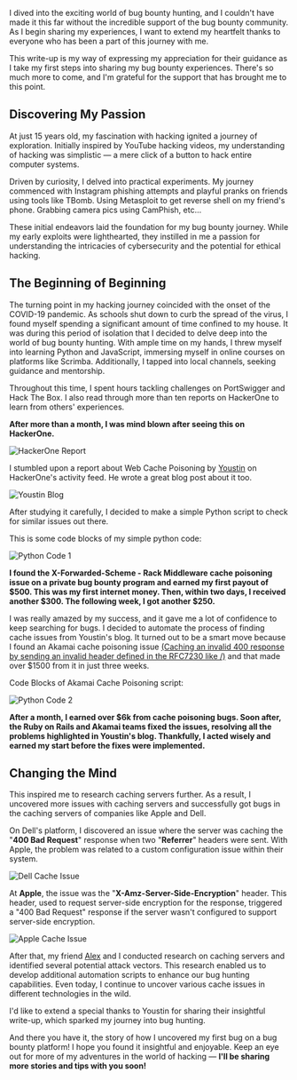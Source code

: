 I dived into the exciting world of bug bounty hunting, and I couldn't have made it this far without the incredible support of the bug bounty community. As I begin sharing my experiences, I want to extend my heartfelt thanks to everyone who has been a part of this journey with me.

This write-up is my way of expressing my appreciation for their guidance as I take my first steps into sharing my bug bounty experiences. There's so much more to come, and I'm grateful for the support that has brought me to this point.


## Discovering My Passion

At just 15 years old, my fascination with hacking ignited a journey of exploration. Initially inspired by YouTube hacking videos, my understanding of hacking was simplistic — a mere click of a button to hack entire computer systems.

Driven by curiosity, I delved into practical experiments. My journey commenced with Instagram phishing attempts and playful pranks on friends using tools like TBomb. Using Metasploit to get reverse shell on my friend's phone. Grabbing camera pics using CamPhish, etc…

These initial endeavors laid the foundation for my bug bounty journey. While my early exploits were lighthearted, they instilled in me a passion for understanding the intricacies of cybersecurity and the potential for ethical hacking.

## The Beginning of Beginning

The turning point in my hacking journey coincided with the onset of the COVID-19 pandemic. As schools shut down to curb the spread of the virus, I found myself spending a significant amount of time confined to my house. It was during this period of isolation that I decided to delve deep into the world of bug bounty hunting. With ample time on my hands, I threw myself into learning Python and JavaScript, immersing myself in online courses on platforms like Scrimba. Additionally, I tapped into local channels, seeking guidance and mentorship.

Throughout this time, I spent hours tackling challenges on PortSwigger and Hack The Box. I also read through more than ten reports on HackerOne to learn from others' experiences.

**After more than a month, I was mind blown after seeing this on HackerOne.**

![HackerOne Report](/images/hackerone-report.png)

I stumbled upon a report about Web Cache Poisoning by [Youstin](https://youst.in/) on HackerOne's activity feed. He wrote a great blog post about it too.

![Youstin Blog](/images/youstin-blog.png)

After studying it carefully, I decided to make a simple Python script to check for similar issues out there.

This is some code blocks of my simple python code:

![Python Code 1](/images/python-code-1.png)

**I found the X-Forwarded-Scheme - Rack Middleware cache poisoning issue on a private bug bounty program and earned my first payout of $500. This was my first internet money. Then, within two days, I received another $300. The following week, I got another $250.**

I was really amazed by my success, and it gave me a lot of confidence to keep searching for bugs. I decided to automate the process of finding cache issues from Youstin's blog. It turned out to be a smart move because I found an Akamai cache poisoning issue [(Caching an invalid 400 response by sending an invalid header defined in the RFC7230 like /)](https://youst.in/posts/cache-poisoning-at-scale/) and that made over $1500 from it in just three weeks.

Code Blocks of Akamai Cache Poisoning script:

![Python Code 2](/images/python-code-2.png)

**After a month, I earned over $6k from cache poisoning bugs. Soon after, the Ruby on Rails and Akamai teams fixed the issues, resolving all the problems highlighted in Youstin's blog. Thankfully, I acted wisely and earned my start before the fixes were implemented.**

## Changing the Mind

This inspired me to research caching servers further. As a result, I uncovered more issues with caching servers and successfully got bugs in the caching servers of companies like Apple and Dell.

On Dell's platform, I discovered an issue where the server was caching the "**400 Bad Request**" response when two "**Referrer**" headers were sent. With Apple, the problem was related to a custom configuration issue within their system.

![Dell Cache Issue](/images/dell-cache-issue.png)

At **Apple**, the issue was the "**X-Amz-Server-Side-Encryption**" header. This header, used to request server-side encryption for the response, triggered a "400 Bad Request" response if the server wasn't configured to support server-side encryption.

![Apple Cache Issue](/images/apple-cache-issue.png)

After that, my friend [Alex](https://twitter.com/Al7eX91) and I conducted research on caching servers and identified several potential attack vectors. This research enabled us to develop additional automation scripts to enhance our bug hunting capabilities. Even today, I continue to uncover various cache issues in different technologies in the wild.

I'd like to extend a special thanks to Youstin for sharing their insightful write-up, which sparked my journey into bug hunting.

And there you have it, the story of how I uncovered my first bug on a bug bounty platform! I hope you found it insightful and enjoyable. Keep an eye out for more of my adventures in the world of hacking — **I'll be sharing more stories and tips with you soon!**
